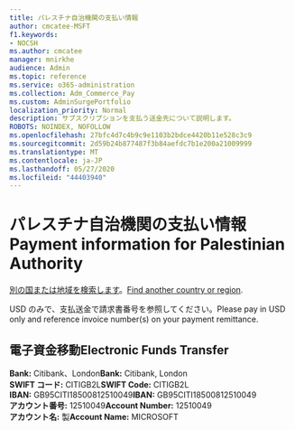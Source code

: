 ```yaml
---
title: パレスチナ自治機関の支払い情報
author: cmcatee-MSFT
f1.keywords:
- NOCSH
ms.author: cmcatee
manager: mnirkhe
audience: Admin
ms.topic: reference
ms.service: o365-administration
ms.collection: Adm_Commerce_Pay
ms.custom: AdminSurgePortfolio
localization_priority: Normal
description: サブスクリプションを支払う送金先について説明します。
ROBOTS: NOINDEX, NOFOLLOW
ms.openlocfilehash: 27bfc4d7c4b9c9e1103b2bdce4420b11e528c3c9
ms.sourcegitcommit: 2d59b24b877487f3b84aefdc7b1e200a21009999
ms.translationtype: MT
ms.contentlocale: ja-JP
ms.lasthandoff: 05/27/2020
ms.locfileid: "44403940"
---
```

# <a name="payment-information-for-palestinian-authority"></a><span data-ttu-id="e2617-103">パレスチナ自治機関の支払い情報</span><span class="sxs-lookup"><span data-stu-id="e2617-103">Payment information for Palestinian Authority</span></span>

<span data-ttu-id="e2617-104">[別の国または地域を検索します](../billing-and-payments/pay-for-your-subscription.md)。</span><span class="sxs-lookup"><span data-stu-id="e2617-104">[Find another country or region](../billing-and-payments/pay-for-your-subscription.md).</span></span>

<span data-ttu-id="e2617-105">USD のみで、支払送金で請求書番号を参照してください。</span><span class="sxs-lookup"><span data-stu-id="e2617-105">Please pay in USD only and reference invoice number(s) on your payment remittance.</span></span>

## <a name="electronic-funds-transfer"></a><span data-ttu-id="e2617-106">電子資金移動</span><span class="sxs-lookup"><span data-stu-id="e2617-106">Electronic Funds Transfer</span></span>

<span data-ttu-id="e2617-107">**Bank:** Citibank、London</span><span class="sxs-lookup"><span data-stu-id="e2617-107">**Bank:** Citibank, London</span></span>  
<span data-ttu-id="e2617-108">**SWIFT コード:** CITIGB2L</span><span class="sxs-lookup"><span data-stu-id="e2617-108">**SWIFT Code:** CITIGB2L</span></span>  
<span data-ttu-id="e2617-109">**IBAN:** GB95CITI18500812510049</span><span class="sxs-lookup"><span data-stu-id="e2617-109">**IBAN:** GB95CITI18500812510049</span></span>  
<span data-ttu-id="e2617-110">**アカウント番号:** 12510049</span><span class="sxs-lookup"><span data-stu-id="e2617-110">**Account Number:** 12510049</span></span>  
<span data-ttu-id="e2617-111">**アカウント名:** 製</span><span class="sxs-lookup"><span data-stu-id="e2617-111">**Account Name:** MICROSOFT</span></span>  